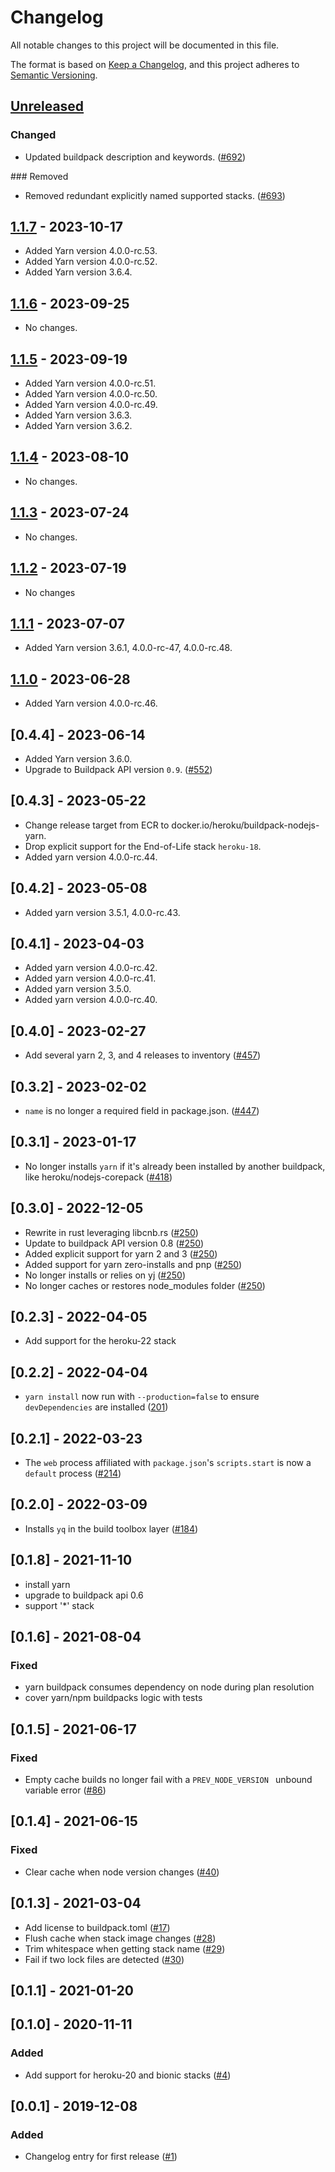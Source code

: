 # Changelog

All notable changes to this project will be documented in this file.

The format is based on [Keep a Changelog](https://keepachangelog.com/en/1.1.0/),
and this project adheres to [Semantic Versioning](https://semver.org/spec/v2.0.0.html).

## [Unreleased]

### Changed

- Updated buildpack description and keywords. ([#692](https://github.com/heroku/buildpacks-nodejs/pull/692))

### Removed

- Removed redundant explicitly named supported stacks. ([#693](https://github.com/heroku/buildpacks-nodejs/pull/693))

## [1.1.7] - 2023-10-17

- Added Yarn version 4.0.0-rc.53.
- Added Yarn version 4.0.0-rc.52.
- Added Yarn version 3.6.4.

## [1.1.6] - 2023-09-25

- No changes.

## [1.1.5] - 2023-09-19

- Added Yarn version 4.0.0-rc.51.
- Added Yarn version 4.0.0-rc.50.
- Added Yarn version 4.0.0-rc.49.
- Added Yarn version 3.6.3.
- Added Yarn version 3.6.2.

## [1.1.4] - 2023-08-10

- No changes.

## [1.1.3] - 2023-07-24

- No changes.

## [1.1.2] - 2023-07-19

- No changes

## [1.1.1] - 2023-07-07

- Added Yarn version 3.6.1, 4.0.0-rc-47, 4.0.0-rc.48.

## [1.1.0] - 2023-06-28

- Added Yarn version 4.0.0-rc.46.

## [0.4.4] - 2023-06-14

- Added Yarn version 3.6.0.
- Upgrade to Buildpack API version `0.9`. ([#552](https://github.com/heroku/buildpacks-nodejs/pull/552))

## [0.4.3] - 2023-05-22

- Change release target from ECR to docker.io/heroku/buildpack-nodejs-yarn.
- Drop explicit support for the End-of-Life stack `heroku-18`.
- Added yarn version 4.0.0-rc.44.

## [0.4.2] - 2023-05-08

- Added yarn version 3.5.1, 4.0.0-rc.43.

## [0.4.1] - 2023-04-03

- Added yarn version 4.0.0-rc.42.
- Added yarn version 4.0.0-rc.41.
- Added yarn version 3.5.0.
- Added yarn version 4.0.0-rc.40.

## [0.4.0] - 2023-02-27

- Add several yarn 2, 3, and 4 releases to inventory ([#457](https://github.com/heroku/buildpacks-nodejs/pull/457))

## [0.3.2] - 2023-02-02

- `name` is no longer a required field in package.json. ([#447](https://github.com/heroku/buildpacks-nodejs/pull/447))

## [0.3.1] - 2023-01-17

- No longer installs `yarn` if it's already been installed by another buildpack,
  like heroku/nodejs-corepack ([#418](https://github.com/heroku/buildpacks-nodejs/pull/418))

## [0.3.0] - 2022-12-05

- Rewrite in rust leveraging libcnb.rs ([#250](https://github.com/heroku/buildpacks-nodejs/pull/250/files))
- Update to buildpack API version 0.8 ([#250](https://github.com/heroku/buildpacks-nodejs/pull/250/files))
- Added explicit support for yarn 2 and 3 ([#250](https://github.com/heroku/buildpacks-nodejs/pull/250/files))
- Added support for yarn zero-installs and pnp ([#250](https://github.com/heroku/buildpacks-nodejs/pull/250/files))
- No longer installs or relies on yj ([#250](https://github.com/heroku/buildpacks-nodejs/pull/250/files))
- No longer caches or restores node_modules folder ([#250](https://github.com/heroku/buildpacks-nodejs/pull/250/files))

## [0.2.3] - 2022-04-05

- Add support for the heroku-22 stack

## [0.2.2] - 2022-04-04

- `yarn install` now run with `--production=false` to ensure `devDependencies` are installed ([201](https://github.com/heroku/buildpacks-nodejs/pull/201))

## [0.2.1] - 2022-03-23

- The `web` process affiliated with `package.json`'s `scripts.start` is now a `default` process ([#214](https://github.com/heroku/buildpacks-nodejs/pull/214))

## [0.2.0] - 2022-03-09

- Installs `yq` in the build toolbox layer ([#184](https://github.com/heroku/buildpacks-nodejs/pull/184))

## [0.1.8] - 2021-11-10

- install yarn
- upgrade to buildpack api 0.6
- support '*' stack

## [0.1.6] - 2021-08-04

### Fixed
- yarn buildpack consumes dependency on node during plan resolution
- cover yarn/npm buildpacks logic with tests

## [0.1.5] - 2021-06-17

### Fixed
- Empty cache builds no longer fail with a `PREV_NODE_VERSION ` unbound variable error ([#86](https://github.com/heroku/buildpacks-node/pull/86))

## [0.1.4] - 2021-06-15

### Fixed
- Clear cache when node version changes ([#40](https://github.com/heroku/buildpacks-node/pull/40))

## [0.1.3] - 2021-03-04

- Add license to buildpack.toml ([#17](https://github.com/heroku/buildpacks-node/pull/17))
- Flush cache when stack image changes ([#28](https://github.com/heroku/buildpacks-node/pull/28))
- Trim whitespace when getting stack name ([#29](https://github.com/heroku/buildpacks-node/pull/29))
- Fail if two lock files are detected ([#30](https://github.com/heroku/buildpacks-node/pull/30))

## [0.1.1] - 2021-01-20

## [0.1.0] - 2020-11-11

### Added
- Add support for heroku-20 and bionic stacks ([#4](https://github.com/heroku/nodejs-yarn-buildpack/pull/4))

## [0.0.1] - 2019-12-08

### Added
- Changelog entry for first release ([#1](https://github.com/heroku/nodejs-yarn-buildpack/pull/1))

[unreleased]: https://github.com/heroku/buildpacks-nodejs/compare/v1.1.7...HEAD
[1.1.7]: https://github.com/heroku/buildpacks-nodejs/compare/v1.1.6...v1.1.7
[1.1.6]: https://github.com/heroku/buildpacks-nodejs/compare/v1.1.5...v1.1.6
[1.1.5]: https://github.com/heroku/buildpacks-nodejs/compare/v1.1.4...v1.1.5
[1.1.4]: https://github.com/heroku/buildpacks-nodejs/compare/v1.1.3...v1.1.4
[1.1.3]: https://github.com/heroku/buildpacks-nodejs/compare/v1.1.2...v1.1.3
[1.1.2]: https://github.com/heroku/buildpacks-nodejs/compare/v1.1.1...v1.1.2
[1.1.1]: https://github.com/heroku/buildpacks-nodejs/compare/v1.1.0...v1.1.1
[1.1.0]: https://github.com/heroku/buildpacks-nodejs/releases/tag/v1.1.0
